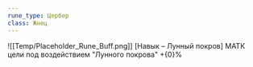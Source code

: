 ```yaml
---
rune_type: Цербер
class: Жнец
---
```

![[Temp/Placeholder_Rune_Buff.png]]
[Навык – Лунный покров] МАТК цели под воздействием "Лунного покрова" +{0}%
